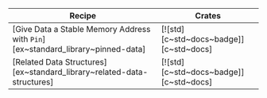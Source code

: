 | Recipe | Crates |
|---|---|
| [Give Data a Stable Memory Address with `Pin`][ex~standard_library~pinned-data] | [![std][c~std~docs~badge]][c~std~docs] |
| [Related Data Structures][ex~standard_library~related-data-structures] | [![std][c~std~docs~badge]][c~std~docs] |
